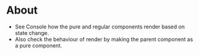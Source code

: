 # About

* See Console how the pure and regular components render based on state change.
* Also check the behaviour of render by making the parent component as a pure component.